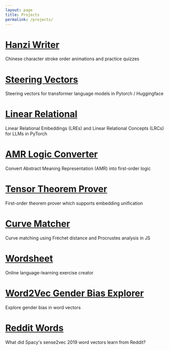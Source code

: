 ```yaml
---
layout: page
title: Projects
permalink: /projects/
---
```


# [Hanzi Writer](https://hanziwriter.org)

Chinese character stroke order animations and practice quizzes

# [Steering Vectors](https://github.com/steering-vectors/steering-vectors)

Steering vectors for transformer language models in Pytorch / Huggingface

# [Linear Relational](https://github.com/chanind/linear-relational)

Linear Relational Embeddings (LREs) and Linear Relational Concepts (LRCs) for LLMs in PyTorch

# [AMR Logic Converter](https://github.com/chanind/amr-logic-converter)

Convert Abstract Meaning Representation (AMR) into first-order logic

# [Tensor Theorem Prover](https://github.com/chanind/tensor-theorem-prover)

First-order theorem prover which supports embedding unification

# [Curve Matcher](https://github.com/chanind/curve-matcher)

Curve matching using Fréchet distance and Procrustes analysis in JS

# [Wordsheet](https://wordsheet.io)

Online language-learning exercise creator

# [Word2Vec Gender Bias Explorer](https://chanind.github.io/word2vec-gender-bias-explorer/)

Explore gender bias in word vectors

# [Reddit Words](https://chanind.github.io/reddit-words/)

What did Spacy's sense2vec 2019 word vectors learn from Reddit?
